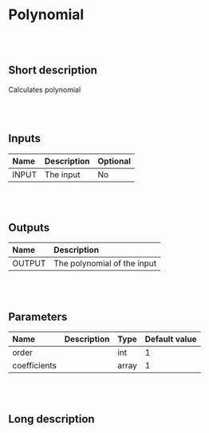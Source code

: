 # Polynomial


<br><br>
## Short description

Calculates polynomial

<br><br>

## Inputs

|Name|Description|Optional|
|:----|:-----------|:-------|
|INPUT|The input|No|

<br><br>

## Outputs

|Name|Description|
|:----|:-----------|
|OUTPUT|The polynomial of the input|

<br><br>

## Parameters

|Name|Description|Type|Default value|
|:----|:-----------|:----|:-------------|
|order||int|1|
|coefficients||array|1|

<br><br>
## Long description
